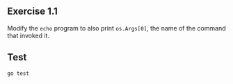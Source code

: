 ## Exercise 1.1

Modify the `echo` program to also print `os.Args[0]`, the name of the
command that invoked it.

## Test

`go test`

